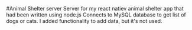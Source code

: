 #Animal Shelter server
Server for my react natiev animal shelter app that had been written using node.js
Connects to MySQL database to get list of dogs or cats. I added functionality to add data, but it's not used.
